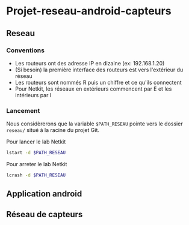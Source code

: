 # Projet-reseau-android-capteurs

## Reseau

### Conventions
* Les routeurs ont des adresse IP en dizaine (ex: 192.168.1.20)
* (Si besoin) la première interface des routeurs est vers l'extérieur du réseau
* Les routeurs sont nommés R puis un chiffre et ce qu'ils connectent
* Pour Netkit, les réseaux en extérieurs commencent par E et les intérieurs par I

### Lancement

Nous considèrerons que la variable `$PATH_RESEAU` pointe vers le dossier `reseau/` situé à la racine du projet Git.

Pour lancer le lab Netkit
```bash
lstart -d $PATH_RESEAU
```

Pour arreter le lab Netkit
```bash
lcrash -d $PATH_RESEAU
```

## Application android

## Réseau de capteurs